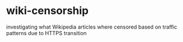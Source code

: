 # wiki-censorship
investigating what Wikipedia articles where censored based on traffic patterns due to HTTPS transition
